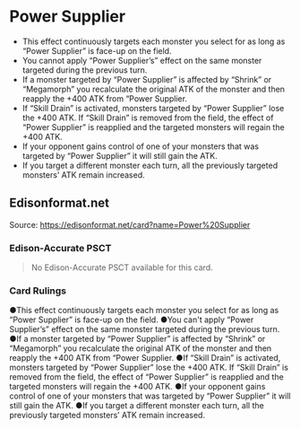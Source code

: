 # Power Supplier

*   This effect continuously targets each monster you select for as long as “Power Supplier” is face-up on the field.
*   You cannot apply “Power Supplier’s” effect on the same monster targeted during the previous turn.
*   If a monster targeted by “Power Supplier” is affected by “Shrink” or “Megamorph” you recalculate the original ATK of the monster and then reapply the +400 ATK from “Power Supplier.
*   If “Skill Drain” is activated, monsters targeted by “Power Supplier” lose the +400 ATK. If “Skill Drain” is removed from the field, the effect of “Power Supplier” is reapplied and the targeted monsters will regain the +400 ATK.
*   If your opponent gains control of one of your monsters that was targeted by “Power Supplier” it will still gain the ATK.
*   If you target a different monster each turn, all the previously targeted monsters’ ATK remain increased.

## Edisonformat.net

Source: https://edisonformat.net/card?name=Power%20Supplier

### Edison-Accurate PSCT

> No Edison-Accurate PSCT available for this card.

### Card Rulings

●This effect continuously targets each monster you select for as long as “Power Supplier” is face-up on the field.
●You can't apply “Power Supplier’s” effect on the same monster targeted during the previous turn.
●If a monster targeted by “Power Supplier” is affected by “Shrink” or “Megamorph” you recalculate the original ATK of the monster and then reapply the +400 ATK from “Power Supplier.
●If “Skill Drain” is activated, monsters targeted by “Power Supplier” lose the +400 ATK. If “Skill Drain” is removed from the field, the effect of “Power Supplier” is reapplied and the targeted monsters will regain the +400 ATK.
●If your opponent gains control of one of your monsters that was targeted by “Power Supplier” it will still gain the ATK.
●If you target a different monster each turn, all the previously targeted monsters’ ATK remain increased.
            